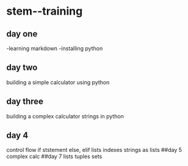 # stem--training
## day one
-learning markdown
-installing python
## day two
building a simple calculator using python
## day three
 building a complex calculator
 strings in python
 ## day 4
 control flow
 if ststement
 else, elif
lists
indexes
strings as lists
##day 5
complex calc
##day 7
lists
tuples
sets 


